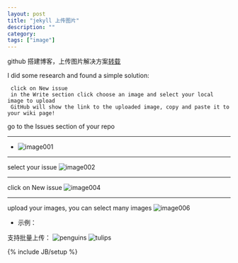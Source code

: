 ```yaml
---
layout: post
title: "jekyll 上传图片"
description: ""
category: 
tags: ["image"]
---
```




github 搭建博客，上传图片解决方案[转载 ](http://agile-warpig.com/post/39924534823/easy-uploading-an-image-to-your-github-wiki )


I did some research and found a simple solution: 

     click on New issue
     in the Write section click choose an image and select your local image to upload
     GitHub will show the link to the uploaded image, copy and paste it to your wiki page!
go to the Issues section of your repo  
  


----------

- ![image001](https://f.cloud.github.com/assets/2377148/1061840/ef6a00a8-120b-11e3-8dc7-f251f8e876df.png)

----------


 select your issue 
![image002](https://f.cloud.github.com/assets/2377148/1061842/ef8330b4-120b-11e3-9350-a141c54c1075.png)

----------

click on New issue 
![image004](https://f.cloud.github.com/assets/2377148/1061843/ef886eda-120b-11e3-9bdf-52e4eaf391e2.png)

----------

 upload your images, you can select many images 
![image006](https://f.cloud.github.com/assets/2377148/1061841/ef82f91e-120b-11e3-9b0b-51f80c46c29e.png)

 





 - 示例：

支持批量上传：
![penguins](https://f.cloud.github.com/assets/2377148/943599/3cb60cb0-0237-11e3-96a3-ccd8c42c15a4.jpg)
![tulips](https://f.cloud.github.com/assets/2377148/943600/3ce8f850-0237-11e3-9fc4-721f18aaf176.jpg)

{% include JB/setup %}
